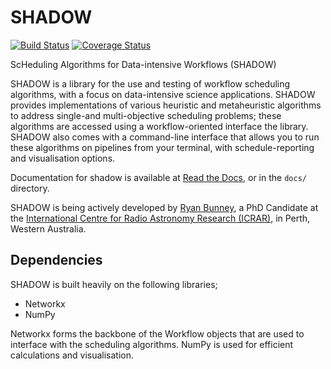 # SHADOW
[![Build Status](https://travis-ci.com/myxie/shadow.svg?branch=master)](https://travis-ci.com/myxie/shadow)
[![Coverage Status](https://coveralls.io/repos/github/myxie/shadow/badge.svg?branch=master)](https://coveralls.io/github/myxie/shadow?branch=master)

ScHeduling Algorithms for Data-intensive Workflows (SHADOW)

SHADOW is a library for the use and testing of workflow scheduling algorithms, with a focus on data-intensive science applications. SHADOW provides implementations of various heuristic and metaheuristic algorithms to address single-and multi-objective scheduling problems; these algorithms are accessed using a workflow-oriented interface the library.
SHADOW also comes with a command-line interface that allows you to run these algorithms on pipelines from your terminal, with schedule-reporting and visualisation options. 

Documentation for shadow is available at [Read the Docs](https://shadowscheduling.readthedocs.io/), or in the `docs/` directory.

SHADOW is being actively developed by [Ryan Bunney](https://www.icrar.org/people/rbunney/), a PhD Candidate at the [International Centre for Radio Astronomy Research (ICRAR)](https://www.icrar.org/), in Perth, Western Australia. 

## Dependencies 

SHADOW is built heavily on the following libraries;
 
* Networkx
* NumPy

Networkx forms the backbone of the Workflow objects that are used to interface with the scheduling algorithms. NumPy is used for efficient calculations and visualisation. 
